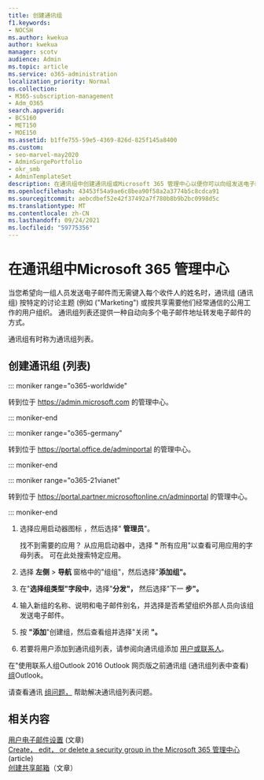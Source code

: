 ```yaml
---
title: 创建通讯组
f1.keywords:
- NOCSH
ms.author: kwekua
author: kwekua
manager: scotv
audience: Admin
ms.topic: article
ms.service: o365-administration
localization_priority: Normal
ms.collection:
- M365-subscription-management
- Adm_O365
search.appverid:
- BCS160
- MET150
- MOE150
ms.assetid: b1ffe755-59e5-4369-826d-825f145a8400
ms.custom:
- seo-marvel-may2020
- AdminSurgePortfolio
- okr_smb
- AdminTemplateSet
description: 在通讯组中创建通讯组或Microsoft 365 管理中心以便你可以向组发送电子邮件，而无需键入每个收件人的姓名。
ms.openlocfilehash: 43453f54a9ae6c8bea90f58a2a3774b5c8cdca91
ms.sourcegitcommit: aebcdbef52e42f37492a7f780b8b9b2bc0998d5c
ms.translationtype: MT
ms.contentlocale: zh-CN
ms.lasthandoff: 09/24/2021
ms.locfileid: "59775356"
---
```

# <a name="create-distribution-groups-in-the-microsoft-365-admin-center"></a>在通讯组中Microsoft 365 管理中心
  
当您希望向一组人员发送电子邮件而无需键入每个收件人的姓名时，通讯组 (通讯组) 按特定的讨论主题 (例如 ("Marketing") 或按共享需要他们经常通信的公用工作的用户组织。 通讯组列表还提供一种自动向多个电子邮件地址转发电子邮件的方式。

通讯组有时称为通讯组列表。
  
## <a name="create-a-distribution-group-list"></a>创建通讯组 (列表) 

::: moniker range="o365-worldwide"

转到位于 <a href="https://go.microsoft.com/fwlink/p/?linkid=2024339" target="_blank">https://admin.microsoft.com</a> 的管理中心。

::: moniker-end

::: moniker range="o365-germany"

转到位于 <a href="https://go.microsoft.com/fwlink/p/?linkid=848041" target="_blank">https://portal.office.de/adminportal</a> 的管理中心。

::: moniker-end

::: moniker range="o365-21vianet"

转到位于 <a href="https://go.microsoft.com/fwlink/p/?linkid=850627" target="_blank">https://portal.partner.microsoftonline.cn/adminportal</a> 的管理中心。

::: moniker-end

1. 选择应用启动器图标 ，然后选择" **管理员**"。
    
    找不到需要的应用？ 从应用启动器中，选择 **"** 所有应用"以查看可用应用的字母列表。 可在此处搜索特定应用。 
    
2. 选择 **左侧** \> **导航** 窗格中的"组组"，然后选择"**添加组"。** 
      
3. 在"**选择组类型"字段中**，选择"**分发"，** 然后选择"下一 **步"。**
  
4. 输入新组的名称、说明和电子邮件别名，并选择是否希望组织外部人员向该组发送电子邮件。 
    
5. 按 **"添加**"创建组，然后查看组并选择"关闭 **"。** 
    
6. 若要将用户添加到通讯组列表，请参阅向通讯组添加 [用户或联系人](../email/add-user-or-contact-to-distribution-list.md)。
    
在"使用联系人组Outlook 2016 Outlook 网页版之前通讯组 (通讯组列表中查看) [组](https://support.microsoft.com/office/1c97fcb2-0ed4-41e6-b401-58f9d7d40e39)Outlook。 
  
请查看通讯 [组问题，](/office365/troubleshoot/groups/distribution-list-issues) 帮助解决通讯组列表问题。 

## <a name="related-content"></a>相关内容

[用户电子邮件设置](../email/office-365-user-email-settings.md) (文章) \
[Create， edit， or delete a security group in the Microsoft 365 管理中心](../email/create-edit-or-delete-a-security-group.md) (article) \
[创建共享邮箱](../email/create-a-shared-mailbox.md)（文章）
